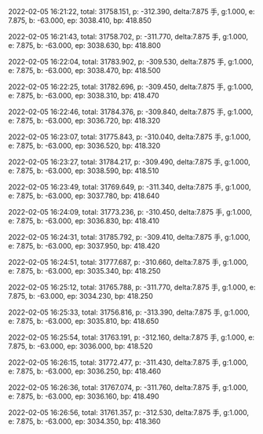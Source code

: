 2022-02-05 16:21:22, total: 31758.151, p: -312.390, delta:7.875 手, g:1.000, e: 7.875, b: -63.000, ep: 3038.410, bp: 418.850

2022-02-05 16:21:43, total: 31758.702, p: -311.770, delta:7.875 手, g:1.000, e: 7.875, b: -63.000, ep: 3038.630, bp: 418.800

2022-02-05 16:22:04, total: 31783.902, p: -309.530, delta:7.875 手, g:1.000, e: 7.875, b: -63.000, ep: 3038.470, bp: 418.500

2022-02-05 16:22:25, total: 31782.696, p: -309.450, delta:7.875 手, g:1.000, e: 7.875, b: -63.000, ep: 3038.310, bp: 418.470

2022-02-05 16:22:46, total: 31784.376, p: -309.840, delta:7.875 手, g:1.000, e: 7.875, b: -63.000, ep: 3036.720, bp: 418.320

2022-02-05 16:23:07, total: 31775.843, p: -310.040, delta:7.875 手, g:1.000, e: 7.875, b: -63.000, ep: 3036.520, bp: 418.320

2022-02-05 16:23:27, total: 31784.217, p: -309.490, delta:7.875 手, g:1.000, e: 7.875, b: -63.000, ep: 3038.590, bp: 418.510

2022-02-05 16:23:49, total: 31769.649, p: -311.340, delta:7.875 手, g:1.000, e: 7.875, b: -63.000, ep: 3037.780, bp: 418.640

2022-02-05 16:24:09, total: 31773.236, p: -310.450, delta:7.875 手, g:1.000, e: 7.875, b: -63.000, ep: 3036.830, bp: 418.410

2022-02-05 16:24:31, total: 31785.792, p: -309.410, delta:7.875 手, g:1.000, e: 7.875, b: -63.000, ep: 3037.950, bp: 418.420

2022-02-05 16:24:51, total: 31777.687, p: -310.660, delta:7.875 手, g:1.000, e: 7.875, b: -63.000, ep: 3035.340, bp: 418.250

2022-02-05 16:25:12, total: 31765.788, p: -311.770, delta:7.875 手, g:1.000, e: 7.875, b: -63.000, ep: 3034.230, bp: 418.250

2022-02-05 16:25:33, total: 31756.816, p: -313.390, delta:7.875 手, g:1.000, e: 7.875, b: -63.000, ep: 3035.810, bp: 418.650

2022-02-05 16:25:54, total: 31763.191, p: -312.160, delta:7.875 手, g:1.000, e: 7.875, b: -63.000, ep: 3036.000, bp: 418.520

2022-02-05 16:26:15, total: 31772.477, p: -311.430, delta:7.875 手, g:1.000, e: 7.875, b: -63.000, ep: 3036.250, bp: 418.460

2022-02-05 16:26:36, total: 31767.074, p: -311.760, delta:7.875 手, g:1.000, e: 7.875, b: -63.000, ep: 3036.160, bp: 418.490

2022-02-05 16:26:56, total: 31761.357, p: -312.530, delta:7.875 手, g:1.000, e: 7.875, b: -63.000, ep: 3034.350, bp: 418.360